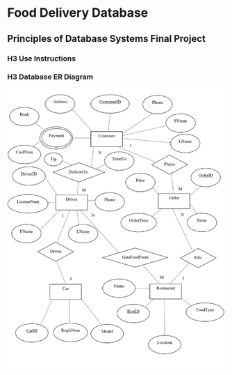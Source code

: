 <p align="center">
<h1> Food Delivery Database</h1>
<h2> Principles of Database Systems Final Project</h2>
</p>

### H3 Use Instructions

### H3 Database ER Diagram
![alt text](https://github.com/liamtw22/delivery_database/blob/master/2020-04-01.png "ER DIagram")



